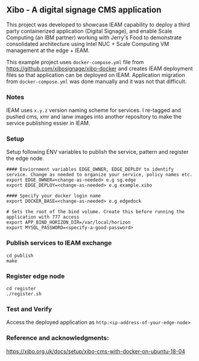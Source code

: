 ## Xibo - A digital signage CMS application 

This project was developed to showcase IEAM capability to deploy a third party containerized application (Digital Signage), and enable Scale Computing (an IBM partner) working with Jerry's Food to demonstrate consolidated architecture using Intel NUC + Scale Computing VM management at the edge + IEAM. 

This example project uses `docker-compose.yml` file from https://github.com/xibosignage/xibo-docker and creates IEAM deployment files so that application can be deployed on IEAM. Application migration from `docker-compose.yml` was done manually and it was not that difficult.

### Notes

IEAM uses `x.y.z` version naming scheme for services. I re-tagged and pushed cms, xmr and ianw images into another repository to make the service publishing essier in IEAM.

### Setup
Setup following ENV variables to publish the service, pattern and register the edge node.

```
#### Enviornment variables EDGE_OWNER, EDGE_DEPLOY to identify service. Change as needed to organize your service, policy names etc.
export EDGE_OWNER=<change-as-needed> e.g sg.edge           
export EDGE_DEPLOY=<change-as-needed> e.g example.xibo 

#### Specify your docker login name
export DOCKER_BASE=<change-as-needed> e.g edgedock
    
# Sets the root of the bind volume. Create this before running the application with 777 access
export APP_BIND_HORIZON_DIR=/var/local/horizon
export MYSQL_PASSWORD=<specify-a-good-password>
```

### Publish services to IEAM exchange
```
cd publish
make
```

### Register edge node 
```
cd register
./register.sh
```
### Test and Verify
Access the deployed application as `http:<ip-address-of-your-edge-node>`

### Reference and acknowledgments:
https://xibo.org.uk/docs/setup/xibo-cms-with-docker-on-ubuntu-18-04

